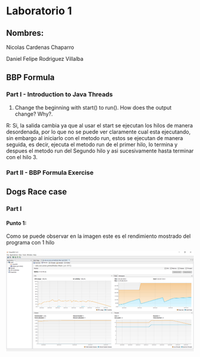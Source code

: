 # Laboratorio 1


## Nombres:

Nicolas Cardenas Chaparro

Daniel Felipe Rodriguez Villalba


## BBP Formula
### Part I - Introduction to Java Threads

1. Change the beginning with start() to run(). How does the output change? Why?.

R: Si, la salida cambia ya que al usar el start se ejecutan los hilos de manera desordenada, por lo que no se puede ver claramente cual esta ejecutando, sin embargo al iniciarlo con el metodo run, estos se ejecutan de manera seguida, es decir, ejecuta el metodo run de el primer hilo, lo termina y despues el metodo run del Segundo hilo y asi sucesivamente hasta terminar con el hilo 3.

### Part II - BBP Formula Exercise

## Dogs Race case

### Part I

#### Punto 1: 

Como se puede observar en la imagen este es el rendimiento mostrado del programa con 1 hilo

![Imagenes](https://github.com/danielrodriguezvillalba/ARSW-Lab1/blob/master/Imagenes/Verificando1Hilo.PNG)